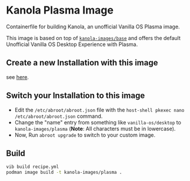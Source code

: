 # Kanola Plasma Image

Containerfile for building Kanola, an unofficial Vanilla OS Plasma image.

This image is based on top of [`kanola-images/base`](https://github.com/Kanola-Images/Base-Image/pkgs/container/base) and offers the default
Unofficial Vanilla OS Desktop Experience with Plasma.

## Create a new Installation with this image

see [here](https://kanola.mmacneill.net/assets/kanola/install.html).

## Switch your Installation to this image

- Edit the `/etc/abroot/abroot.json` file with the `host-shell pkexec nano /etc/abroot/abroot.json` command.
- Change the "name" entry from something like `vanilla-os/desktop` to `kanola-images/plasma` (**Note**: All characters must be in lowercase).
- Now, Run `abroot upgrade` to switch to your custom image.

## Build

```bash
vib build recipe.yml
podman image build -t kanola-images/plasma .
```
